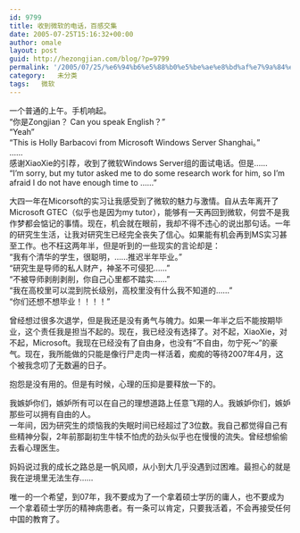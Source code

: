 ```yaml
---
id: 9799
title: 收到微软的电话，百感交集
date: 2005-07-25T15:16:32+00:00
author: omale
layout: post
guid: http://hezongjian.com/blog/?p=9799
permalink: '/2005/07/25/%e6%94%b6%e5%88%b0%e5%be%ae%e8%bd%af%e7%9a%84%e7%94%b5%e8%af%9d%ef%bc%8c%e7%99%be%e6%84%9f%e4%ba%a4%e9%9b%86-2/'
category:   未分类
tags:   微软
---
```

一个普通的上午。手机响起。  
“你是Zongjian？ Can you speak English？”  
“Yeah”  
“This is Holly Barbacovi from Microsoft Windows Server Shanghai。”  
……  
感谢XiaoXie的引荐，收到了微软Windows Server组的面试电话。但是……  
“I&#8217;m sorry, but my tutor asked me to do some research work for him, so I&#8217;m afraid I do not have enough time to ……”

大四一年在Micorsoft的实习让我感受到了微软的魅力与激情。自从去年离开了Microsoft GTEC（似乎也是因为my tutor），能够有一天再回到微软，何尝不是我作梦都会惦记的事情。现在，机会就在眼前，我却不得不违心的说出那句话。一年的研究生生活，让我对研究生已经完全丧失了信心。如果能有机会再到MS实习甚至工作。也不枉这两年半，但是听到的一些现实的言论却是：  
“我有个清华的学生，很聪明，……推迟半年毕业。”  
“研究生是导师的私人财产，神圣不可侵犯……”  
“不被导师剥削剥削，你自己心里都不踏实……”  
“我在高校里可以混到院长级别，高校里没有什么我不知道的……”  
“你们还想不想毕业！！！！”

曾经想过很多次退学，但是我还是没有勇气与魄力。如果一年半之后不能按期毕业，这个责任我是担当不起的。现在，我已经没有选择了。对不起，XiaoXie，对不起，Microsoft。我现在已经没有了自由身，也没有“不自由，勿宁死～”的豪气。现在，我所能做的只能是像行尸走肉一样活着，痴痴的等待2007年4月，这个被我念叨了无数遍的日子。

抱怨是没有用的。但是有时候，心理的压抑是要释放一下的。

我嫉妒你们，嫉妒所有可以在自己的理想道路上任意飞翔的人。我嫉妒你们，嫉妒那些可以拥有自由的人。  
一年间，因为研究生的烦恼我的失眠时间已经超过了3位数。我自己都觉得自己有些精神分裂，2年前那副初生牛犊不怕虎的劲头似乎也在慢慢的流失。曾经想偷偷去看心理医生。

妈妈说过我的成长之路总是一帆风顺，从小到大几乎没遇到过困难。最担心的就是我在逆境里无法生存……

唯一的一个希望，到07年，我不要成为了一个拿着硕士学历的庸人，也不要成为一个拿着硕士学历的精神病患者。有一条可以肯定，只要我活着，不会再接受任何中国的教育了。